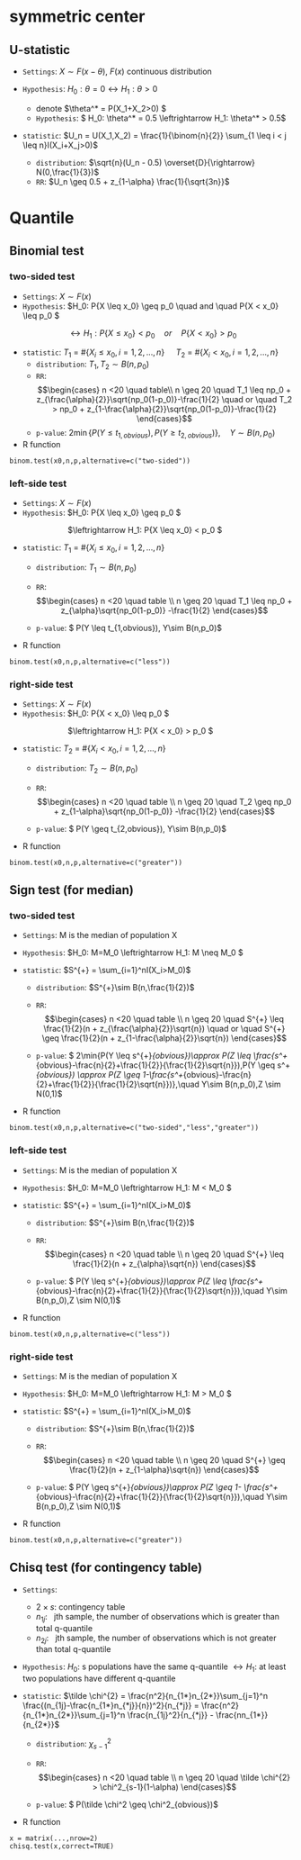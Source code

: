 # symmetric center

## U-statistic

- `Settings`: $X \sim F(x-\theta)$, $F(x)$ continuous distribution
- `Hypothesis`: $H_0: \theta = 0 \leftrightarrow H_1:\theta >0$
    - denote $\theta^* = P(X_1+X_2>0) $
    - `Hypothesis`: $ H_0: \theta^* = 0.5 \leftrightarrow H_1: \theta^* > 0.5$


- `statistic`: $U_n = U(X_1,X_2) = \frac{1}{\binom{n}{2}} \sum_{1 \leq i < j \leq n}I(X_i+X_j>0)$
    - `distribution`: $\sqrt{n}(U_n - 0.5) \overset{D}{\rightarrow} N(0,\frac{1}{3})$
    - `RR`: $U_n \geq 0.5 + z_{1-\alpha} \frac{1}{\sqrt{3n}}$





# Quantile

## Binomial test

### two-sided test

- `Settings`: $X \sim F(x)$
- `Hypothesis`: $H_0: P\{X \leq x_0\} \geq p_0 \quad and \quad P\{X < x_0\} \leq p_0 $ 

&#8195; &#8195; &#8195; &#8195;&#8195;&#8195;&nbsp; $\leftrightarrow H_1: P\{X \leq x_0\} < p_0 \quad or \quad P\{X < x_0\} > p_0$

- `statistic`: $T_1$ = #{$X_i \leq x_0, i=1,2,...,n$}
$\quad T_2$ = #{$X_i < x_0, i=1,2,...,n$}
    - `distribution`: $T_1,T_2 \sim B(n,p_0)$
    - `RR`: 
    $$\begin{cases}
    n <20 \quad table\\
    n \geq 20 \quad T_1 \leq np_0 + z_{\frac{\alpha}{2}}\sqrt{np_0(1-p_0)}-\frac{1}{2} \quad or \quad T_2 > np_0 + z_{1-\frac{\alpha}{2}}\sqrt{np_0(1-p_0)}-\frac{1}{2}
    \end{cases}$$
    - `p-value`: $2\min \{P(Y \leq t_{1,obvious}),P(Y \geq t_{2,obvious}) \} ,\quad Y \sim B(n,p_0)$
- R function
```{r}
binom.test(x0,n,p,alternative=c("two-sided"))
```

### left-side test

- `Settings`: $X \sim F(x)$
- `Hypothesis`: $H_0: P\{X \leq x_0\} \geq p_0 $ 

&#8195; &#8195; &#8195; &#8195;&#8195;&#8195;&nbsp; $\leftrightarrow H_1: P\{X \leq x_0\} < p_0 $

- `statistic`: $T_1$ = #{$X_i \leq x_0, i=1,2,...,n$}
    - `distribution`: $T_1\sim B(n,p_0)$

    - `RR`:$$\begin{cases} 
            n <20 \quad table \\
            n \geq 20 \quad T_1 \leq np_0 + z_{\alpha}\sqrt{np_0(1-p_0)} -\frac{1}{2}
                \end{cases}$$

    - `p-value`: $ P(Y \leq t_{1,obvious}), Y\sim B(n,p_0)$
- R function

```{r}
binom.test(x0,n,p,alternative=c("less"))
```


### right-side test

- `Settings`: $X \sim F(x)$
- `Hypothesis`: $H_0: P\{X < x_0\} \leq p_0 $ 

&#8195; &#8195; &#8195; &#8195;&#8195;&#8195;&nbsp; $\leftrightarrow H_1: P\{X < x_0\} > p_0 $

- `statistic`: $T_2$ = #{$X_i < x_0, i=1,2,...,n$}
    - `distribution`: $T_2\sim B(n,p_0)$

    - `RR`:$$\begin{cases} 
            n <20 \quad table \\
            n \geq 20 \quad T_2 \geq np_0 + z_{1-\alpha}\sqrt{np_0(1-p_0)} -\frac{1}{2}
                \end{cases}$$

    - `p-value`: $ P(Y \geq t_{2,obvious}), Y\sim B(n,p_0)$
- R function

```{r}
binom.test(x0,n,p,alternative=c("greater"))
```




## Sign test (for median)

### two-sided test

- `Settings`: M is the median of population X
- `Hypothesis`: $H_0: M=M_0 \leftrightarrow H_1: M \neq M_0 $

- `statistic`: $S^{+} = \sum_{i=1}^nI(X_i>M_0)$
    - `distribution`: $S^{+}\sim B(n,\frac{1}{2})$

    - `RR`:$$\begin{cases} 
            n <20 \quad table \\
            n \geq 20 \quad S^{+} \leq \frac{1}{2}(n + z_{\frac{\alpha}{2}}\sqrt{n}) \quad or \quad S^{+} \geq \frac{1}{2}(n + z_{1-\frac{\alpha}{2}}\sqrt{n})
                \end{cases}$$

    - `p-value`: $ 2\min\{P(Y \leq s^{+}_{obvious})\approx P(Z \leq \frac{s^+_{obvious}-\frac{n}{2}+\frac{1}{2}}{\frac{1}{2}\sqrt{n}}),P(Y \geq s^+_{obvious}) \approx P(Z \geq 1-\frac{s^+_{obvious}-\frac{n}{2}+\frac{1}{2}}{\frac{1}{2}\sqrt{n}})\},\quad Y\sim B(n,p_0),Z \sim N(0,1)$
- R function
```{r}
binom.test(x0,n,p,alternative=c("two-sided","less","greater"))
```

### left-side test

- `Settings`: M is the median of population X
- `Hypothesis`: $H_0: M=M_0 \leftrightarrow H_1: M < M_0 $

- `statistic`: $S^{+} = \sum_{i=1}^nI(X_i>M_0)$
    - `distribution`: $S^{+}\sim B(n,\frac{1}{2})$

    - `RR`:$$\begin{cases} 
            n <20 \quad table \\
            n \geq 20 \quad S^{+} \leq \frac{1}{2}(n + z_{\alpha}\sqrt{n}) 
                \end{cases}$$

    - `p-value`: $ P(Y \leq s^{+}_{obvious})\approx P(Z \leq \frac{s^+_{obvious}-\frac{n}{2}+\frac{1}{2}}{\frac{1}{2}\sqrt{n}}),\quad Y\sim B(n,p_0),Z \sim N(0,1)$
- R function
```{r}
binom.test(x0,n,p,alternative=c("less"))
```

### right-side test

- `Settings`: M is the median of population X
- `Hypothesis`: $H_0: M=M_0 \leftrightarrow H_1: M > M_0 $

- `statistic`: $S^{+} = \sum_{i=1}^nI(X_i>M_0)$
    - `distribution`: $S^{+}\sim B(n,\frac{1}{2})$

    - `RR`:$$\begin{cases} 
            n <20 \quad table \\
            n \geq 20 \quad S^{+} \geq \frac{1}{2}(n + z_{1-\alpha}\sqrt{n}) 
                \end{cases}$$

    - `p-value`: $ P(Y \geq s^{+}_{obvious})\approx P(Z \geq 1- \frac{s^+_{obvious}-\frac{n}{2}+\frac{1}{2}}{\frac{1}{2}\sqrt{n}}),\quad Y\sim B(n,p_0),Z \sim N(0,1)$
- R function
```{r}
binom.test(x0,n,p,alternative=c("greater"))
```





## Chisq test (for contingency table)


- `Settings`: 
    -  $2 \times s$:  contingency table 
    - $n_{1j}$: &nbsp; jth sample, the number of observations which is greater than total q-quantile
    - $n_{2j}$: &nbsp; jth sample, the number of observations which is not greater than total q-quantile
- `Hypothesis`: $H_0:$ s populations have the same q-quantile $\leftrightarrow H_1:$ at least two populations have different q-quantile 

- `statistic`: $\tilde \chi^{2} = \frac{n^2}{n_{1*}n_{2*}}\sum_{j=1}^n \frac{(n_{1j}-\frac{n_{1*}n_{*j}}{n})^2}{n_{*j}} = \frac{n^2}{n_{1*}n_{2*}}\sum_{j=1}^n \frac{n_{1j}^2}{n_{*j}} - \frac{nn_{1*}}{n_{2*}}$
    - `distribution`: $\chi^2_{s-1}$

    - `RR`:$$\begin{cases} 
            n <20 \quad table \\
            n \geq 20 \quad \tilde \chi^{2} > \chi^2_{s-1}(1-\alpha)
            \end{cases}$$

    - `p-value`: $ P(\tilde \chi^2 \geq \chi^2_{obvious})$
- R function
```{r}
x = matrix(...,nrow=2)
chisq.test(x,correct=TRUE)
```